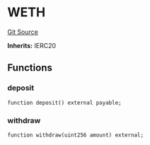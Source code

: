 # WETH
[Git Source](https://github.com/provisorDAO/arcanum-contracts/blob/275ab153e36267157a2ba5626f6cd734bad189ea/src/multipool/MultipoolRouter.sol)

**Inherits:**
IERC20


## Functions
### deposit


```solidity
function deposit() external payable;
```

### withdraw


```solidity
function withdraw(uint256 amount) external;
```

